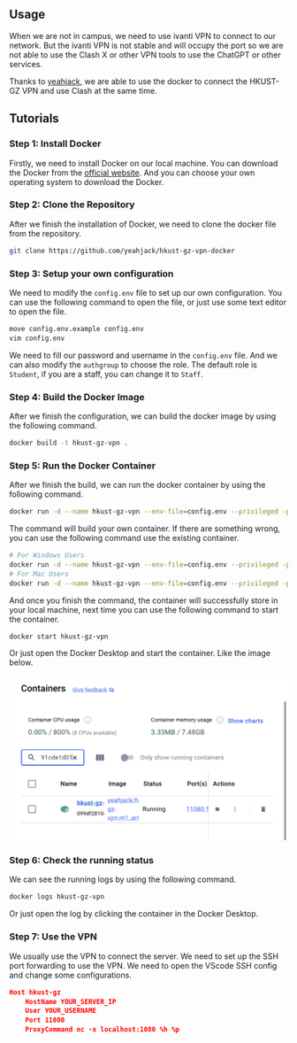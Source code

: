 ## Usage

When we are not in campus, we need to use ivanti VPN to connect to our network. But the ivanti VPN is not stable and will occupy the port so we are not able to use the Clash X or other VPN tools to use the ChatGPT or other services. 

Thanks to [yeahjack](https://github.com/yeahjack/hkust-gz-vpn-docker), we are able to use the docker to connect the HKUST-GZ VPN and use Clash at the same time.

## Tutorials

### Step 1: Install Docker

Firstly, we need to install Docker on our local machine. You can download the Docker from the [official website](https://www.docker.com/products/docker-desktop). And you can choose your own operating system to download the Docker.

### Step 2: Clone the Repository

After we finish the installation of Docker, we need to clone the docker file from the repository.

```bash
git clone https://github.com/yeahjack/hkust-gz-vpn-docker
```

### Step 3: Setup your own configuration

We need to modify the `config.env` file to set up our own configuration. You can use the following command to open the file, or just use some text editor to open the file.

```bash
move config.env.example config.env
vim config.env
```

We need to fill our password and username in the `config.env` file. And we can also modify the `authgroup` to choose the role. The default role is `Student`, if you are a staff, you can change it to `Staff`.

### Step 4: Build the Docker Image

After we finish the configuration, we can build the docker image by using the following command.

```bash
docker build -t hkust-gz-vpn .
```

### Step 5: Run the Docker Container

After we finish the build, we can run the docker container by using the following command.

```bash
docker run -d --name hkust-gz-vpn --env-file=config.env --privileged -p 11080:1080 hkust-gz-vpn
```

The command will build your own container. If there are something wrong, you can use the following command use the existing container.

```bash
# For Windows Users
docker run -d --name hkust-gz-vpn --env-file=config.env --privileged -p 11080:1080 yeahjack/hkust-gz-vpn:amd64
# For Mac Users
docker run -d --name hkust-gz-vpn --env-file=config.env --privileged -p 11080:1080 yeahjack/hkust-gz-vpn:m1_arm64
```

And once you finish the command, the container will successfully store in your local machine, next time you can use the following command to start the container.

```bash
docker start hkust-gz-vpn
```

Or just open the Docker Desktop and start the container. Like the image below.

![docker](fig/image2.png)

### Step 6: Check the running status

We can see the running logs by using the following command.

```bash
docker logs hkust-gz-vpn
```

Or just open the log by clicking the container in the Docker Desktop. 

### Step 7: Use the VPN

We usually use the VPN to connect the server. We need to set up the SSH port forwarding to use the VPN. We need to open the VScode SSH config and change some configurations.
    
```json
Host hkust-gz
    HostName YOUR_SERVER_IP
    User YOUR_USERNAME
    Port 11080
    ProxyCommand nc -x localhost:1080 %h %p
```



